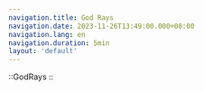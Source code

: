 ```yaml
---
navigation.title: God Rays
navigation.date: 2023-11-26T13:49:00.000+08:00
navigation.lang: en
navigation.duration: 5min
layout: 'default'
---
```


::GodRays
::
